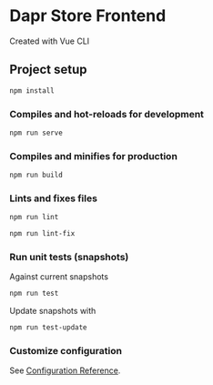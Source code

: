 # Dapr Store Frontend

Created with Vue CLI

## Project setup

```bash
npm install
```

### Compiles and hot-reloads for development

```bash
npm run serve
```

### Compiles and minifies for production

```bash
npm run build
```

### Lints and fixes files

```bash
npm run lint
```

```bash
npm run lint-fix
```

### Run unit tests (snapshots)

Against current snapshots

```bash
npm run test
```

Update snapshots with

```bash
npm run test-update
```

### Customize configuration

See [Configuration Reference](https://cli.vuejs.org/config/).
